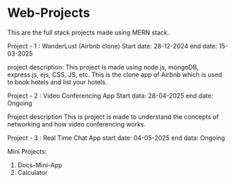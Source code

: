# Web-Projects
This are the full stack projects made using MERN stack.

Project - 1 : WanderLust (Airbnb clone)
Start date: 28-12-2024
end date: 15-03-2025

project description: 
This project is made using node.js, mongoDB, express.js, ejs, CSS, JS, etc. This is the clone app of Airbnb which is used to book hotels and list your hotels.

Project - 2 : Video Conferencing App
Start data: 28-04-2025
end date: Ongoing

Project description
This is project is made to understand the concepts of networking and how video conferencing works.

Project - 3 : Real Time Chat App
start date: 04-05-2025
end data: Ongoing

Mini Projects:
1. Docs-Mini-App
2. Calculator